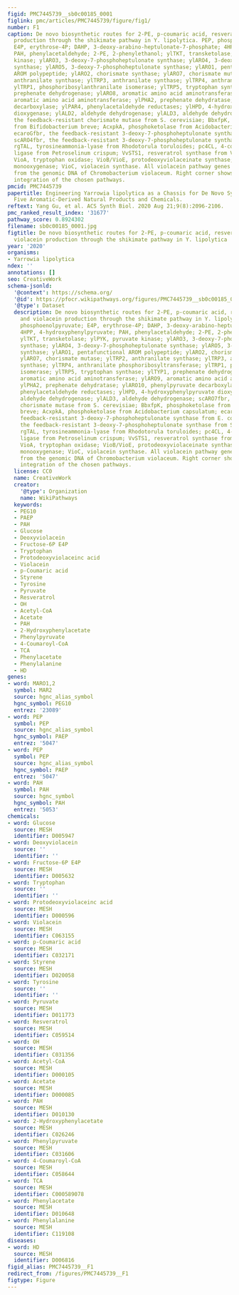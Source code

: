 ```yaml
---
figid: PMC7445739__sb0c00185_0001
figlink: pmc/articles/PMC7445739/figure/fig1/
number: F1
caption: De novo biosynthetic routes for 2-PE, p-coumaric acid, resveratrol, and violacein
  production through the shikimate pathway in Y. lipolytica. PEP, phosphoenolpyruvate;
  E4P, erythrose-4P; DAHP, 3-deoxy-arabino-heptulonate-7-phosphate; 4HPP, 4-hydroxyphenylpyruvate;
  PAH, phenylacetaldehyde; 2-PE, 2-phenylethanol; ylTKT, transketolase; ylPYK, pyruvate
  kinase; ylARO3, 3-deoxy-7-phosphoheptulonate synthase; ylARO4, 3-deoxy-7-phosphoheptulonate
  synthase; ylARO5, 3-deoxy-7-phosphoheptulonate synthase; ylARO1, pentafunctional
  AROM polypeptide; ylARO2, chorismate synthase; ylARO7, chorismate mutase; ylTRP2,
  anthranilate synthase; ylTRP3, anthranilate synthase; ylTRP4, anthranilate phosphoribosyltransferase;
  ylTRP1, phosphoribosylanthranilate isomerase; ylTRP5, tryptophan synthase; ylTYP1,
  prephenate dehydrogenase; ylARO8, aromatic amino acid aminotransferase; ylARO9,
  aromatic amino acid aminotransferase; ylPHA2, prephenate dehydratase; ylARO10, phenylpyruvate
  decarboxylase; ylPAR4, phenylacetaldehyde reductases; ylHPD, 4-hydroxyphenylpyruvate
  dioxygenase; ylALD2, aldehyde dehydrogenase; ylALD3, aldehyde dehydrogenase; scARO7fbr,
  the feedback-resistant chorismate mutase from S. cerevisiae; BbxfpK, phosphoketolase
  from Bifidobacterium breve; AcxpkA, phosphoketolase from Acidobacterium capsulatum;
  ecaroGfbr, the feedback-resistant 3-deoxy-7-phosphoheptulonate synthase from E. coli;
  scARO4fbr, the feedback-resistant 3-deoxy-7-phosphoheptulonate synthase from S. cerevisiae;
  rgTAL, tyrosineammonia-lyase from Rhodotorula toruloides; pc4CL, 4-coumarate-CoA
  ligase from Petroselinum crispum; VvSTS1, resveratrol synthase from Vitis vinifera;
  VioA, tryptophan oxidase; VioB/VioE, protodeoxyviolaceinate synthase; VioD, protodeoxyviolaceinate
  monooxygenase; VioC, violacein synthase. All violacein pathway genes were amplified
  from the genomic DNA of Chromobacterium violaceum. Right corner shows the chromosomal
  integration of the chosen pathways.
pmcid: PMC7445739
papertitle: Engineering Yarrowia lipolytica as a Chassis for De Novo Synthesis of
  Five Aromatic-Derived Natural Products and Chemicals.
reftext: Yang Gu, et al. ACS Synth Biol. 2020 Aug 21;9(8):2096-2106.
pmc_ranked_result_index: '31677'
pathway_score: 0.8924302
filename: sb0c00185_0001.jpg
figtitle: De novo biosynthetic routes for 2-PE, p-coumaric acid, resveratrol, and
  violacein production through the shikimate pathway in Y. lipolytica
year: '2020'
organisms:
- Yarrowia lipolytica
ndex: ''
annotations: []
seo: CreativeWork
schema-jsonld:
  '@context': https://schema.org/
  '@id': https://pfocr.wikipathways.org/figures/PMC7445739__sb0c00185_0001.html
  '@type': Dataset
  description: De novo biosynthetic routes for 2-PE, p-coumaric acid, resveratrol,
    and violacein production through the shikimate pathway in Y. lipolytica. PEP,
    phosphoenolpyruvate; E4P, erythrose-4P; DAHP, 3-deoxy-arabino-heptulonate-7-phosphate;
    4HPP, 4-hydroxyphenylpyruvate; PAH, phenylacetaldehyde; 2-PE, 2-phenylethanol;
    ylTKT, transketolase; ylPYK, pyruvate kinase; ylARO3, 3-deoxy-7-phosphoheptulonate
    synthase; ylARO4, 3-deoxy-7-phosphoheptulonate synthase; ylARO5, 3-deoxy-7-phosphoheptulonate
    synthase; ylARO1, pentafunctional AROM polypeptide; ylARO2, chorismate synthase;
    ylARO7, chorismate mutase; ylTRP2, anthranilate synthase; ylTRP3, anthranilate
    synthase; ylTRP4, anthranilate phosphoribosyltransferase; ylTRP1, phosphoribosylanthranilate
    isomerase; ylTRP5, tryptophan synthase; ylTYP1, prephenate dehydrogenase; ylARO8,
    aromatic amino acid aminotransferase; ylARO9, aromatic amino acid aminotransferase;
    ylPHA2, prephenate dehydratase; ylARO10, phenylpyruvate decarboxylase; ylPAR4,
    phenylacetaldehyde reductases; ylHPD, 4-hydroxyphenylpyruvate dioxygenase; ylALD2,
    aldehyde dehydrogenase; ylALD3, aldehyde dehydrogenase; scARO7fbr, the feedback-resistant
    chorismate mutase from S. cerevisiae; BbxfpK, phosphoketolase from Bifidobacterium
    breve; AcxpkA, phosphoketolase from Acidobacterium capsulatum; ecaroGfbr, the
    feedback-resistant 3-deoxy-7-phosphoheptulonate synthase from E. coli; scARO4fbr,
    the feedback-resistant 3-deoxy-7-phosphoheptulonate synthase from S. cerevisiae;
    rgTAL, tyrosineammonia-lyase from Rhodotorula toruloides; pc4CL, 4-coumarate-CoA
    ligase from Petroselinum crispum; VvSTS1, resveratrol synthase from Vitis vinifera;
    VioA, tryptophan oxidase; VioB/VioE, protodeoxyviolaceinate synthase; VioD, protodeoxyviolaceinate
    monooxygenase; VioC, violacein synthase. All violacein pathway genes were amplified
    from the genomic DNA of Chromobacterium violaceum. Right corner shows the chromosomal
    integration of the chosen pathways.
  license: CC0
  name: CreativeWork
  creator:
    '@type': Organization
    name: WikiPathways
  keywords:
  - PEG10
  - PAEP
  - PAH
  - Glucose
  - Deoxyviolacein
  - Fructose-6P E4P
  - Tryptophan
  - Protodeoxyviolaceinc acid
  - Violacein
  - p-Coumaric acid
  - Styrene
  - Tyrosine
  - Pyruvate
  - Resveratrol
  - OH
  - Acetyl-CoA
  - Acetate
  - PAH
  - 2-Hydroxyphenylacetate
  - Phenylpyruvate
  - 4-Coumaroyl-CoA
  - TCA
  - Phenylacetate
  - Phenylalanine
  - HD
genes:
- word: MARO1,2
  symbol: MAR2
  source: hgnc_alias_symbol
  hgnc_symbol: PEG10
  entrez: '23089'
- word: PEP
  symbol: PEP
  source: hgnc_alias_symbol
  hgnc_symbol: PAEP
  entrez: '5047'
- word: PEP
  symbol: PEP
  source: hgnc_alias_symbol
  hgnc_symbol: PAEP
  entrez: '5047'
- word: PAH
  symbol: PAH
  source: hgnc_symbol
  hgnc_symbol: PAH
  entrez: '5053'
chemicals:
- word: Glucose
  source: MESH
  identifier: D005947
- word: Deoxyviolacein
  source: ''
  identifier: ''
- word: Fructose-6P E4P
  source: MESH
  identifier: D005632
- word: Tryptophan
  source: ''
  identifier: ''
- word: Protodeoxyviolaceinc acid
  source: MESH
  identifier: D000596
- word: Violacein
  source: MESH
  identifier: C063155
- word: p-Coumaric acid
  source: MESH
  identifier: C032171
- word: Styrene
  source: MESH
  identifier: D020058
- word: Tyrosine
  source: ''
  identifier: ''
- word: Pyruvate
  source: MESH
  identifier: D011773
- word: Resveratrol
  source: MESH
  identifier: C059514
- word: OH
  source: MESH
  identifier: C031356
- word: Acetyl-CoA
  source: MESH
  identifier: D000105
- word: Acetate
  source: MESH
  identifier: D000085
- word: PAH
  source: MESH
  identifier: D010130
- word: 2-Hydroxyphenylacetate
  source: MESH
  identifier: C026246
- word: Phenylpyruvate
  source: MESH
  identifier: C031606
- word: 4-Coumaroyl-CoA
  source: MESH
  identifier: C058644
- word: TCA
  source: MESH
  identifier: C000589078
- word: Phenylacetate
  source: MESH
  identifier: D010648
- word: Phenylalanine
  source: MESH
  identifier: C119108
diseases:
- word: HD
  source: MESH
  identifier: D006816
figid_alias: PMC7445739__F1
redirect_from: /figures/PMC7445739__F1
figtype: Figure
---
```

